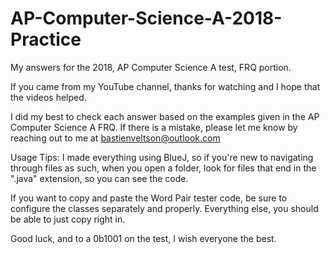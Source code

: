 # AP-Computer-Science-A-2018-Practice
My answers for the 2018, AP Computer Science A test, FRQ portion. 

If you came from my YouTube channel, thanks for watching and I hope that the videos helped. 

I did my best to check each answer based on the examples given in the AP Computer Science A FRQ. If there is a mistake, please let me know by reaching out to me at bastienveltson@outlook.com 

Usage Tips: 
I made everything using BlueJ, so if you're new to navigating through files as such, when you open a folder, look for files that end in the ".java" extension, so you can see the code. 

If you want to copy and paste the Word Pair tester code, be sure to configure the classes separately and properly. Everything else, you should be able to just copy right in. 

Good luck, and to a 0b1001 on the test, I wish everyone the best. 
